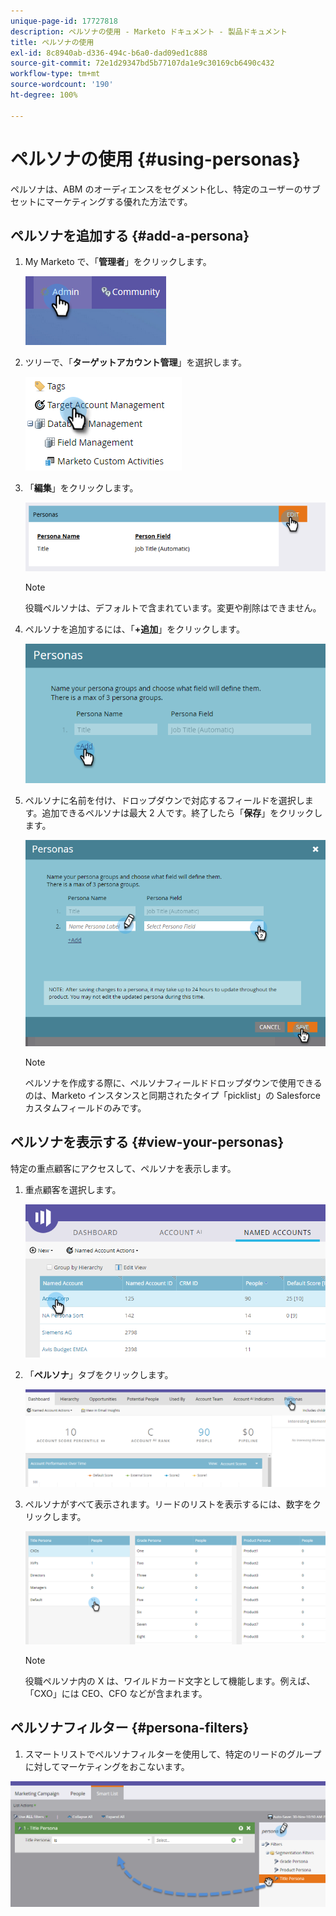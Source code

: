 ```yaml
---
unique-page-id: 17727818
description: ペルソナの使用 - Marketo ドキュメント - 製品ドキュメント
title: ペルソナの使用
exl-id: 8c8940ab-d336-494c-b6a0-dad09ed1c888
source-git-commit: 72e1d29347bd5b77107da1e9c30169cb6490c432
workflow-type: tm+mt
source-wordcount: '190'
ht-degree: 100%

---
```


# ペルソナの使用 {#using-personas}

ペルソナは、ABM のオーディエンスをセグメント化し、特定のユーザーのサブセットにマーケティングする優れた方法です。

## ペルソナを追加する {#add-a-persona}

1. My Marketo で、「**管理者**」をクリックします。

   ![](assets/one.png)

1. ツリーで、「**ターゲットアカウント管理**」を選択します。

   ![](assets/using-personas-2.png)

1. 「**編集**」をクリックします。

   ![](assets/three.png)

   >[!NOTE]
   >
   >役職ペルソナは、デフォルトで含まれています。変更や削除はできません。

1. ペルソナを追加するには、「**+追加**」をクリックします。

   ![](assets/four.png)

1. ペルソナに名前を付け、ドロップダウンで対応するフィールドを選択します。追加できるペルソナは最大 2 人です。終了したら「**保存**」をクリックします。

   ![](assets/five.png)

   >[!NOTE]
   >
   >ペルソナを作成する際に、ペルソナフィールドドロップダウンで使用できるのは、Marketo インスタンスと同期されたタイプ「picklist」の Salesforce カスタムフィールドのみです。

## ペルソナを表示する {#view-your-personas}

特定の重点顧客にアクセスして、ペルソナを表示します。

1. 重点顧客を選択します。

   ![](assets/one-a.png)

1. 「**ペルソナ**」タブをクリックします。

   ![](assets/two-a.png)

1. ペルソナがすべて表示されます。リードのリストを表示するには、数字をクリックします。

   ![](assets/three-a.png)

   >[!NOTE]
   >
   >役職ペルソナ内の X は、ワイルドカード文字として機能します。例えば、「CXO」には CEO、CFO などが含まれます。

## ペルソナフィルター {#persona-filters}

1. スマートリストでペルソナフィルターを使用して、特定のリードのグループに対してマーケティングをおこないます。

![](assets/one-b.png)
